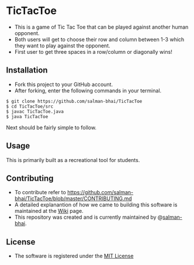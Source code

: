 # TicTacToe
- This is a game of Tic Tac Toe that can be played against another human opponent.
- Both users will get to choose their row and column between 1-3 which they want to play against the opponent. 
- First user to get three spaces in a row/column or diagonally wins!

## Installation
- Fork this project to your GitHub account.
- After forking, enter the following commands in your terminal.

```
$ git clone https://github.com/salman-bhai/TicTacToe
$ cd TicTacToe/src
$ javac TicTacToe.java
$ java TicTacToe
```

Next should be fairly simple to follow.

## Usage
This is primarily built as a recreational tool for students.

## Contributing
- To contribute refer to https://github.com/salman-bhai/TicTacToe/blob/master/CONTRIBUTING.md
- A detailed explanantion of how we came to building this software is maintained at the [Wiki](https://github.com/salman-bhai/TicTacToe/wiki) page.
- This repository was created and is currently maintained by @[salman-bhai](https://github.com/salman-bhai).

## License
- The software is registered under the [MIT License](https://github.com/salman-bhai/TicTacToe/blob/master/LICENSE)

